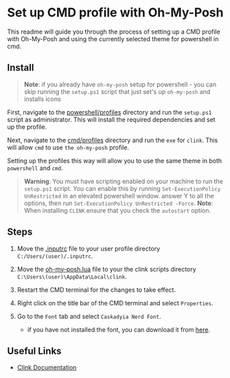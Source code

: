 # Set up CMD profile with Oh-My-Posh

This readme will guide you through the process of setting up a CMD profile with Oh-My-Posh and using the currently selected theme for powershell in cmd.

## Install

> **Note**: if you already have `oh-my-posh` setup for powershell - you can skip running the `setup.ps1` script
that just set's up `oh-my-posh` and installs icons

First, navigate to the [powershell/profiles](./Scripts/powershell/profiles) directory and run the `setup.ps1` script as administrator. This will install the required dependencies and set up the profile.

Next, navigate to the [cmd/profiles](./Scripts/cmd/profiles) directory and run the `exe` for `clink`. This will allow `cmd` to use `the oh-my-posh` profile.

Setting up the profiles this way will allow you to use the same theme in both `powershell` and `cmd`.

> **Warning**: You must have scripting enabled on your machine to run the `setup.ps1` script. You can enable this by running `Set-ExecutionPolicy UnRestricted` in an elevated powershell window.
> answer Y to all the options, then run `Set-ExecutionPolicy UnRestricted -Force`.
> **Note**: When installing `CLINK` ensure that you check the `autostart` option.

## Steps

1. Move the [.inputrc](.inputrc) file to your user profile directory `C:/Users/(user)/.inputrc`.
2. Move the [oh-my-posh.lua](oh-my-posh.lua) file to your the clink scripts directory `C:\Users\(user)\AppData\Local\clink`.
3. Restart the CMD terminal for the changes to take effect.
4. Right click on the title bar of the CMD terminal and select `Properties`.
5. Go to the `Font` tab and select `Caskadyia Nerd Font`.

   - if you have not installed the font, you can download it from [here](/Scripts/powershell/profiles/fonts/).

## Useful Links

- [Clink Documentation](https://chrisant996.github.io/clink/clink.html#getting-started)
